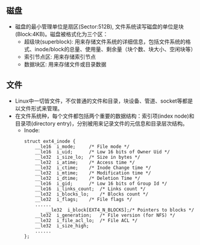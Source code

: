 ## 磁盘
* 磁盘的最小管理单位是扇区(Sector:512B), 文件系统读写磁盘的单位是块(Block:4KB)。磁盘被格式化为三个区：
    - 超级块(superblock): 用来存储文件系统的详细信息，包括文件系统的格式、inode/block的总量、使用量、剩余量（块个数、块大小、空闲块等）
    - 索引节点区: 用来存储索引节点
    - 数据块区: 用来存储文件或目录数据
## 文件
* Linux中一切皆文件，不仅普通的文件和目录，块设备、管道、socket等都是以文件形式来管理。
* 在文件系统种，每个文件都包括两个重要的数据结构：索引项(index node)和目录项(directory entry)，分别被用来记录文件的元信息和目录层次结构。
    - Inode:
        ```
        struct ext4_inode {
            __le16  i_mode;     /* File mode */
            __le16  i_uid;      /* Low 16 bits of Owner Uid */
            __le32  i_size_lo;  /* Size in bytes */
            __le32  i_atime;    /* Access time */
            __le32  i_ctime;    /* Inode Change time */
            __le32  i_mtime;    /* Modification time */
            __le32  i_dtime;    /* Deletion Time */
            __le16  i_gid;      /* Low 16 bits of Group Id */
            __le16  i_links_count;  /* Links count */
            __le32  i_blocks_lo;    /* Blocks count */
            __le32  i_flags;    /* File flags */
            ......
                __le32  i_block[EXT4_N_BLOCKS];/* Pointers to blocks */
            __le32  i_generation;   /* File version (for NFS) */
            __le32  i_file_acl_lo;  /* File ACL */
            __le32  i_size_high;
            ......
        };
        ```
